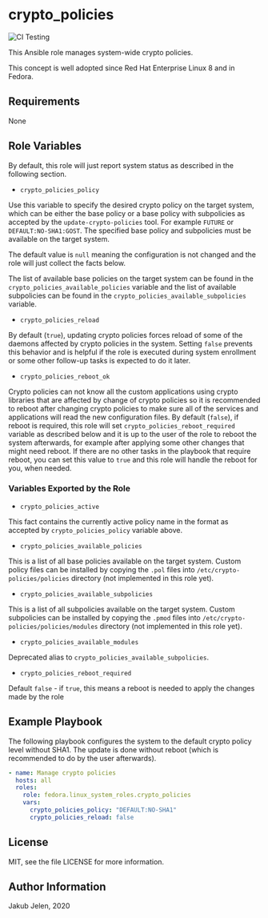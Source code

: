 # crypto_policies

![CI Testing](https://github.com/fedora.linux_system_roles.crypto_policies/workflows/tox/badge.svg)

This Ansible role manages system-wide crypto policies.

This concept is well adopted since Red Hat Enterprise Linux 8 and in Fedora.

## Requirements

None

## Role Variables

By default, this role will just report system status as described in the
following section.

* `crypto_policies_policy`

Use this variable to specify the desired crypto policy on the target system,
which can be either the base policy or a base policy with subpolicies
as accepted by the `update-crypto-policies` tool. For example `FUTURE` or
`DEFAULT:NO-SHA1:GOST`. The specified base policy and subpolicies
must be available on the target system.

The default value is `null` meaning the configuration is not changed and
the role will just collect the facts below.

The list of available base policies on the target system can be found in the
`crypto_policies_available_policies` variable and the list of available
subpolicies can be found in the `crypto_policies_available_subpolicies` variable.

* `crypto_policies_reload`

By default (`true`), updating crypto policies forces reload of some of
the daemons affected by crypto policies in the system. Setting `false`
prevents this behavior and is helpful if the role is executed during system
enrollment or some other follow-up tasks is expected to do it later.

* `crypto_policies_reboot_ok`

Crypto policies can not know all the custom applications using crypto
libraries that are affected by change of crypto policies so it is recommended
to reboot after changing crypto policies to make sure all of the services
and applications will read the new configuration files. By default (`false`),
if reboot is required, this role will set `crypto_policies_reboot_required`
variable as described below and it is up to the user of the role to reboot
the system afterwards, for example after applying some other changes that might
need reboot. If there are no other tasks in the playbook that require reboot,
you can set this value to `true` and this role will handle the reboot for you,
when needed.

### Variables Exported by the Role

* `crypto_policies_active`

This fact contains the currently active policy name in the format as accepted
by `crypto_policies_policy` variable above.

* `crypto_policies_available_policies`

This is a list of all base policies available on the target system.
Custom policy files can be installed by copying the `.pol` files into
`/etc/crypto-policies/policies` directory (not implemented in this role yet).

* `crypto_policies_available_subpolicies`

This is a list of all subpolicies available on the target system.
Custom subpolicies can be installed by copying the `.pmod` files into
`/etc/crypto-policies/policies/modules` directory (not implemented in this
role yet).

* `crypto_policies_available_modules`

Deprecated alias to `crypto_policies_available_subpolicies`.

* `crypto_policies_reboot_required`

Default `false` - if `true`, this means a reboot is needed to apply
the changes made by the role

## Example Playbook

The following playbook configures the system to the default crypto policy
level without SHA1. The update is done without reboot (which is recommended
to do by the user afterwards).

```yaml
- name: Manage crypto policies
  hosts: all
  roles:
    role: fedora.linux_system_roles.crypto_policies
    vars:
      crypto_policies_policy: "DEFAULT:NO-SHA1"
      crypto_policies_reload: false

```

## License

MIT, see the file LICENSE for more information.

## Author Information

Jakub Jelen, 2020
